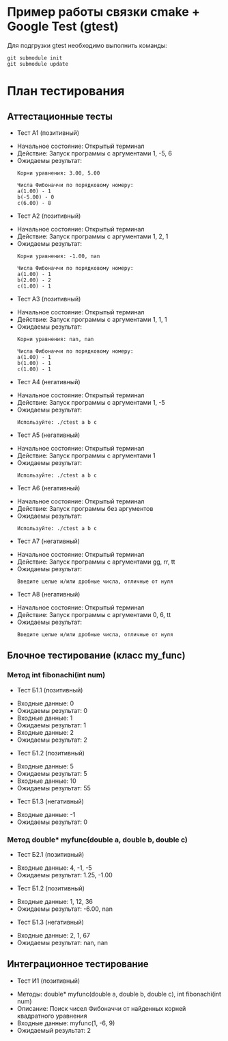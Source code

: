 
# Пример работы связки cmake + Google Test (gtest)

Для подгрузки gtest необходимо выполнить команды:
```
git submodule init
git submodule update
```

# План тестирования

## Аттестационные тесты

* Тест А1 (позитивный)
+ Начальное состояние: Открытый терминал
+ Действие: Запуск программы с аргументами 1, -5, 6
+ Ожидаемы результат:
    ```
    Корни уравнения: 3.00, 5.00

    Числа Фибоначчи по порядковому номеру:
    a(1.00) - 1
    b(-5.00) - 0
    c(6.00) - 8
    ```

* Тест А2 (позитивный)
+ Начальное состояние: Открытый терминал
+ Действие: Запуск программы с аргументами 1, 2, 1
+ Ожидаемы результат:
    ```
    Корни уравнения: -1.00, nan

    Числа Фибоначчи по порядковому номеру:
    a(1.00) - 1
    b(2.00) - 2
    c(1.00) - 1
    ```

* Тест А3 (позитивный)
+ Начальное состояние: Открытый терминал
+ Действие: Запуск программы с аргументами 1, 1, 1
+ Ожидаемы результат:
    ```
    Корни уравнения: nan, nan

    Числа Фибоначчи по порядковому номеру:
    a(1.00) - 1
    b(1.00) - 1
    c(1.00) - 1
    ```

* Тест А4 (негативный)
+ Начальное состояние: Открытый терминал
+ Действие: Запуск программы с аргументами 1, -5
+ Ожидаемы результат:
    ```
    Используйте: ./ctest a b c
    ```

* Тест А5 (негативный)
+ Начальное состояние: Открытый терминал
+ Действие: Запуск программы с аргументами 1
+ Ожидаемы результат:
    ```
    Используйте: ./ctest a b c
    ```

* Тест А6 (негативный)
+ Начальное состояние: Открытый терминал
+ Действие: Запуск программы без аргументов 
+ Ожидаемы результат:
    ```
    Используйте: ./ctest a b c
    ```

* Тест А7 (негативный)
+ Начальное состояние: Открытый терминал
+ Действие: Запуск программы с аргументами gg, rr, tt
+ Ожидаемы результат:
    ```
    Введите целые и/или дробные числа, отличные от нуля
    ```

* Тест А8 (негативный)
+ Начальное состояние: Открытый терминал
+ Действие: Запуск программы с аргументами 0, 6, tt
+ Ожидаемы результат:
    ```
    Введите целые и/или дробные числа, отличные от нуля
    ```

## Блочное тестирование (класс my_func)

### Метод int fibonachi(int num)

* Тест Б1.1 (позитивный)
+ Входные данные: 0
+ Ожидаемы результат: 0
+ Входные данные: 1
+ Ожидаемы результат: 1
+ Входные данные: 2
+ Ожидаемы результат: 2

* Тест Б1.2 (позитивный)
+ Входные данные: 5
+ Ожидаемы результат: 5
+ Входные данные: 10
+ Ожидаемы результат: 55

* Тест Б1.3 (негативный)
+ Входные данные: -1
+ Ожидаемы результат: 0

### Метод double* myfunc(double a, double b, double c)

* Тест Б2.1 (позитивный)
+ Входные данные: 4, -1, -5
+ Ожидаемы результат: 1.25, -1.00

* Тест Б1.2 (позитивный)
+ Входные данные: 1, 12, 36
+ Ожидаемы результат: -6.00, nan

* Тест Б1.3 (негативный)
+ Входные данные: 2, 1, 67
+ Ожидаемы результат: nan, nan

## Интеграционное тестирование

* Тест И1 (позитивный)
+ Методы: double* myfunc(double a, double b, double c), int fibonachi(int num)
+ Описание: Поиск чисел Фибоначчи от найденных корней квадратного уравнения
+ Входные данные: myfunc(1, -6, 9)
+ Ожидаемый результат: 2
